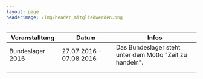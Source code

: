 ```yaml
---
layout: page
headerimage: /img/header_mitgliedwerden.png
---
```




<table class="table striped hovered cell-hovered border bordered">
 <thead>
  <tr>
   <th>Veranstalltung</th>
   <th>Datum</th>
   <th>Infos</th>
  <tr>
 </thead>
 <tbody>
  <font color="#000000" ><tr>
   <td style="cursor:pointer" onclick="window.location.href = '/veranstaltungen/20160727-bundeslager/'">Bundeslager 2016</td>
   <td style="cursor:pointer" onclick="window.location.href = '/veranstaltungen/20160727-bundeslager/'">27.07.2016 - 07.08.2016</td>
   <td style="cursor:pointer" onclick="window.location.href = '/veranstaltungen/20160727-bundeslager/'">Das Bundeslager steht unter dem Motto "Zeit zu handeln".</td>
  </tr></font>
  <tr>
   <td></td>
   <td> </td>
   <td> </td>
  </tr>
  <tr>
   <td> </td>
   <td> </td>
   <td> </td>
  </tr>

</table>


<div class="navy" data-role="calendar" data-week-start="1" data-buttons="false"></div>

